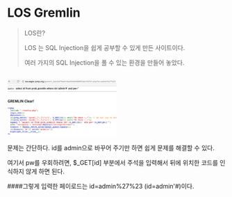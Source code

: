LOS Gremlin
===========

> LOS란?
>
> LOS 는 SQL Injection을 쉽게 공부할 수 있게 만든 사이트이다.
>
> 여러 가지의 SQL Injection을 풀 수 있는 환경을 만들어 놓았다.

##

<img src="assets/gremlin_los.png" width=50%/>

문제는 간단하다. id를 admin으로 바꾸어 주기만 하면 쉽게 문제를 해결할 수 있다.

여기서 pw를 우회하려면, $_GET[id] 부분에서 주석을 입력해서 뒤에 위치한 코드를 인식하지 않게 하면 된다.

####그렇게 입력한 페이로드는 id=admin%27%23 (id=admin'#)이다.
